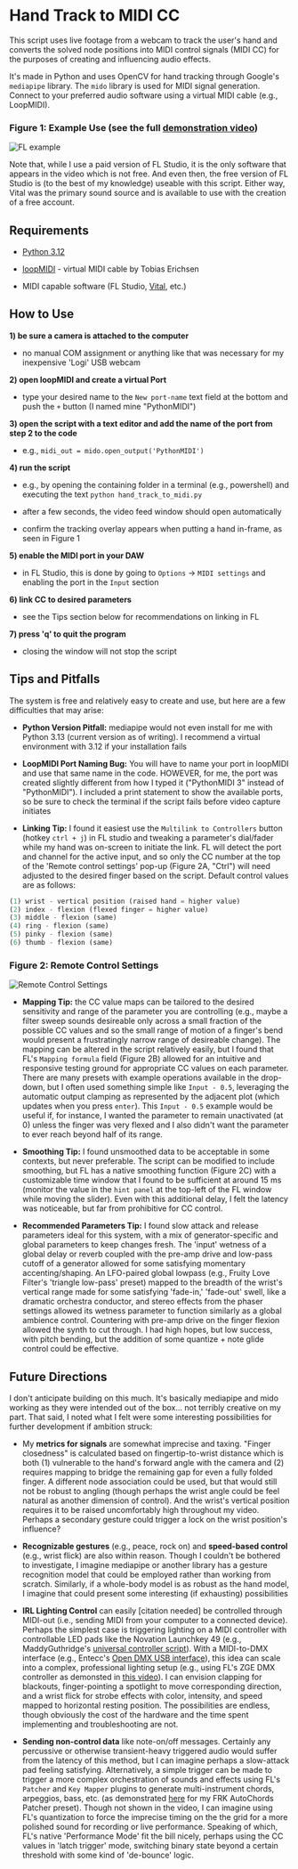 # Hand Track to MIDI CC

This script uses live footage from a webcam to track the user's hand and converts the solved node positions into MIDI control signals (MIDI CC) for the purposes of creating and influencing audio effects.

It's made in Python and uses OpenCV for hand tracking through Google's `mediapipe` library.  The `mido` library is used for MIDI signal generation.  Connect to your preferred audio software using a virtual MIDI cable (e.g., LoopMIDI).

### **Figure 1:** Example Use (see the full [demonstration video](https://youtu.be/Xb88uwkwUaE))

![FL example](1_FL.png)

Note that, while I use a paid version of FL Studio, it is the only software that appears in the video which is not free.  And even then, the free version of FL Studio is (to the best of my knowledge) useable with this script.  Either way,  Vital was the primary sound source and is available to use with the creation of a free account.

## Requirements

- [Python 3.12](https://www.python.org/downloads/release/python-3120/)

- [loopMIDI](https://www.tobias-erichsen.de/software/loopmidi.html) - virtual MIDI cable by Tobias Erichsen

- MIDI capable software (FL Studio, [Vital](https://vital.audio/), etc.)

## How to Use

**1) be sure a camera is attached to the computer**

   - no manual COM assignment or anything like that was necessary for my inexpensive 'Logi' USB webcam

**2) open loopMIDI and create a virtual Port**

   -  type your desired name to the `New port-name` text field at the bottom and push the `+` button (I named mine "PythonMIDI")

**3) open the script with a text editor and add the name of the port from step 2 to the code**

   -  e.g., `midi_out = mido.open_output('PythonMIDI')`

**4) run the script**

   - e.g., by opening the containing folder in a terminal (e.g., powershell) and executing the text `python hand_track_to_midi.py`

   - after a few seconds, the video feed window should open automatically

   - confirm the tracking overlay appears when putting a hand in-frame, as seen in Figure 1

**5) enable the MIDI port in your DAW**

   - in FL Studio, this is done by going to `Options` -> `MIDI settings` and enabling the port in the `Input` section

**6) link CC to desired parameters**

   -  see the Tips section below for recommendations on linking in FL

**7) press 'q' to quit the program**

   - closing the window will not stop the script

## Tips and Pitfalls

The system is free and relatively easy to create and use, but here are a few difficulties that may arise:

- **Python Version Pitfall:** mediapipe would not even install for me with Python 3.13 (current version as of writing).  I recommend a virtual environment with 3.12 if your installation fails

- **LoopMIDI Port Naming Bug:** You will have to name your port in loopMIDI and use that same name in the code.  HOWEVER, for me, the port was created slightly different from how I typed it ("PythonMIDI 3" instead of "PythonMIDI").  I included a print statement to show the available ports, so be sure to check the terminal if the script fails before video capture initiates

- **Linking Tip:** I found it easiest use the `Multilink to Controllers` button (hotkey `ctrl + j`) in FL studio and tweaking a parameter's dial/fader while my hand was on-screen to initiate the link.  FL will detect the port and channel for the active input, and so only the CC number at the top of the 'Remote control settings' pop-up (Figure 2A, "Ctrl") will need adjusted to the desired finger based on the script.  Default control values are as follows:

``` py
(1) wrist - vertical position (raised hand = higher value)
(2) index - flexion (flexed finger = higher value)
(3) middle - flexion (same)
(4) ring - flexion (same)
(5) pinky - flexion (same)
(6) thumb - flexion (same)
```

### **Figure 2:** Remote Control Settings

![Remote Control Settings](2_RemoteControlSettings.png)

- **Mapping Tip:** the CC value maps can be tailored to the desired sensitivity and range of the parameter you are controlling (e.g., maybe a filter sweep sounds desireable only across a small fraction of the possible CC values and so the small range of motion of a finger's bend would present a frustratingly narrow range of desireable change).  The mapping can be altered in the script relatively easily, but I found that FL's `Mapping formula` field (Figure 2B) allowed for an intuitive and responsive testing ground for appropriate CC values on each parameter.  There are many presets with example operations available in the drop-down, but I often used something simple like `Input - 0.5`, leveraging the automatic output clamping as represented by the adjacent plot (which updates when you press `enter`).  This `Input - 0.5` example would be useful if, for instance, I wanted the parameter to remain unactivated (at 0) unless the finger was very flexed and I also didn't want the parameter to ever reach beyond half of its range.

- **Smoothing Tip:** I found unsmoothed data to be acceptable in some contexts, but never preferable.  The script can be modified to include smoothing, but FL has a native smoothing function (Figure 2C) with a customizable time window that I found to be sufficient at around 15 ms (monitor the value in the `hint panel` at the top-left of the FL window while moving the slider).  Even with this additional delay, I felt the latency was noticeable, but far from prohibitive for CC control.

- **Recommended Parameters Tip:** I found slow attack and release parameters ideal for this system, with a mix of generator-specific and global parameters to keep changes fresh.  The 'input' wetness of a global delay or reverb coupled with the pre-amp drive and low-pass cutoff of a generator allowed for some satisfying momentary accenting/shaping.  An LFO-paired global lowpass (e.g., Fruity Love Filter's 'triangle low-pass' preset) mapped to the breadth of the wrist's vertical range made for some satisfying 'fade-in,' 'fade-out' swell, like a dramatic orchestra conductor, and stereo effects from the phaser settings allowed its wetness parameter to function similarly as a global ambience control.  Countering with pre-amp drive on the finger flexion allowed the synth to cut through.  I had high hopes, but low success, with pitch bending, but the addition of some quantize + note glide control could be effective.

## Future Directions

I don't anticipate building on this much.  It's basically mediapipe and mido working as they were intended out of the box... not terribly creative on my part.  That said, I noted what I felt were some interesting possibilities for further development if ambition struck:

- My **metrics for signals** are somewhat imprecise and taxing. "Finger closedness" is calculated based on fingertip-to-wrist distance which is both (1) vulnerable to the hand's forward angle with the camera and (2) requires mapping to bridge the remaining gap for even a fully folded finger.  A different node association could be used, but that would still not be robust to angling (though perhaps the wrist angle could be feel natural as another dimension of control).  And the wrist's vertical position requires it to be raised uncomfortably high throughout my video.  Perhaps a secondary gesture could trigger a lock on the wrist position's influence?

- **Recognizable gestures** (e.g., peace, rock on) and **speed-based control** (e.g., wrist flick) are also within reason.  Though I couldn't be bothered to investigate, I imagine mediapipe or another library has a gesture recognition model that could be employed rather than working from scratch.  Similarly, if a whole-body model is as robust as the hand model, I imagine that could present some interesting (if exhausting) possibilities

- **IRL Lighting Control** can easily [citation needed] be controlled through MIDI-out (i.e., sending MIDI from your computer to a connected device).  Perhaps the simplest case is triggering lighting on a MIDI controller with controllable LED pads like the Novation Launchkey 49 (e.g., MaddyGuthridge's [universal controller script](https://github.com/MaddyGuthridge/Universal-Controller-Script)).  With a MIDI-to-DMX interface (e.g., Entecc's [Open DMX USB interface](https://www.enttec.com/product/dmx-usb-interfaces/open-dmx-usb/)), this idea can scale into a complex, professional lighting setup (e.g., using FL's ZGE DMX controller as demonsted in [this video](https://youtu.be/rrQGiYoXmlo)).  I can envision clapping for blackouts, finger-pointing a spotlight to move corresponding direction, and a wrist flick for strobe effects with color, intensity, and speed mapped to horizontal resting position. The possibilities are endless, though obviously the cost of the hardware and the time spent implementing and troubleshooting are not.

- **Sending non-control data** like note-on/off messages.  Certainly any percussive or otherwise transient-heavy triggered audio would suffer from the latency of this method, but I can imagine perhaps a slow-attack pad feeling satisfying.  Alternatively, a simple trigger can be made to trigger a more complex orchestration of sounds and effects using FL's `Patcher` and `Key Mapper` plugins to generate multi-instrument chords, arpeggios, bass, etc. (as demonstrated [here](https://youtu.be/1eidT2TAIt8) for my FRK AutoChords Patcher preset).  Though not shown in the video, I can imagine using FL's quantization to force the imprecise timing on the the grid for a more polished sound for recording or live performance.  Speaking of which, FL's native 'Performance Mode' fit the bill nicely, perhaps using the CC values in 'latch trigger' mode, switching binary state beyond a certain threshold with some kind of 'de-bounce' logic.
